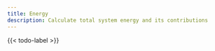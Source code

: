 ```yaml
---
title: Energy
description: Calculate total system energy and its contributions
---
```


{{< todo-label >}}
